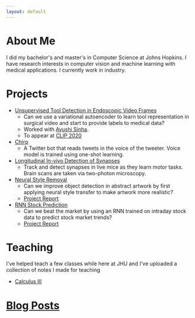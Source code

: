 ```yaml
---
layout: default
---
```


# About Me

I did my bachelor's and master's in Computer Science at Johns Hopkins. I have research interests in computer vision and machine learning with medical applications. I currently work in industry.

# Projects

* [Unsupervised Tool Detection in Endoscopic Video Frames](github.com/zdavidli/tool-presence)
    * Can we use a variational autoencoder to learn tool representation in surgical video and start to provide labels to medical data?
    * Worked with [Ayushi Sinha](https://www.cs.jhu.edu/~ayushis/).
    * To appear at [CLIP 2020](https://miccai-clip.org/) 
* [Chirp](github.com/zdavidli/chirp)
    * A Twitter bot that reads tweets in the voice of the tweeter. Voice model is trained using one-shot learning.
* [Longitudinal In-vivo Detection of Synapses](github.com/zdavidli/LIDS)
    * Track and detect synapses in live mice as they learn motor tasks. Brain scans are taken via two-photon microscopy.
* [Neural Style Removal](github.com/zdavidli/neural-style-removal)
    * Can we improve object detection in abstract artwork by first applying neural style transfer to make artwork more realistic?
    * [Project Report](assets/object-detection-artwork.pdf)
* [RNN Stock Prediction](github.com/zdavidli/rnn-stock-prediction)
    * Can we beat the market by using an RNN trained on intraday stock data to predict stock market trends?
    * [Project Report](assets/rnn-stock-prediction.pdf)

# Teaching

I've helped teach a few classes while here at JHU and I've uploaded a collection of notes I made for teaching

* [Calculus III](calc3.html)


# [Blog Posts](/blog.html)
